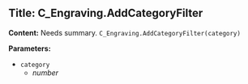 ## Title: C_Engraving.AddCategoryFilter

**Content:**
Needs summary.
`C_Engraving.AddCategoryFilter(category)`

**Parameters:**
- `category`
  - *number*